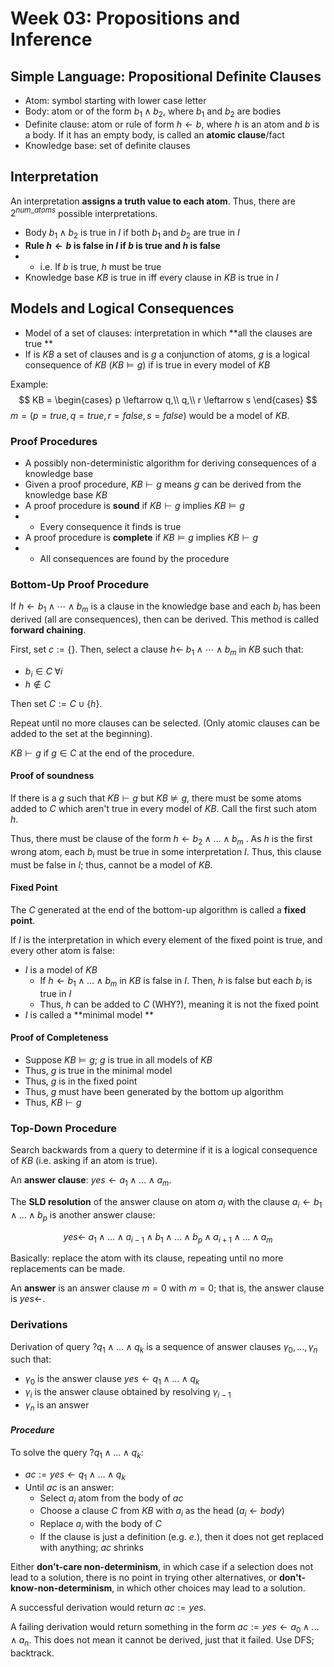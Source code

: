 # Week 03: Propositions and Inference

## Simple Language: Propositional Definite Clauses

- Atom: symbol starting with lower case letter
- Body: atom or of the form $b_1 \land b_2$, where $b_1$ and $b_2$ are bodies 
- Definite clause: atom or rule of form $h \leftarrow b$, where $h$ is an atom and $b$ is a body. If it has an empty body, is called an **atomic clause**/fact
- Knowledge base: set of definite clauses

## Interpretation

An interpretation **assigns a truth value to each atom**. Thus, there are $2^{num\_atoms}$ possible interpretations.

- Body $b_1 \land b_2$  is true in $I$ if both $b_1$ and $b_2$ are true in $I$
- **Rule $h \leftarrow b$ is false in $I$ if $b$ is true and $h$ is false**
- - i.e. If $b$ is true, $h$ must be true
- Knowledge base $KB$ is true in iff every clause in $KB$ is true in $I$

## Models and Logical Consequences 

- Model of a set of clauses: interpretation in which **all the clauses are true **
- If is $KB$ a set of clauses and is $g$ a conjunction of atoms, $g$ is a logical consequence of $KB$ ($KB \models g$) if is true in every model of $KB$

Example:
$$
KB = \begin{cases}
p \leftarrow q,\\
q,\\
r \leftarrow s
\end{cases}
$$
$m = (p = true, q = true, r = false, s = false)$ would be a model of $KB$.


### Proof Procedures

- A possibly non-deterministic algorithm for deriving consequences of a knowledge base
- Given a proof procedure, $KB \vdash g$ means $g$ can be derived from the knowledge base $KB$
- A proof procedure is **sound** if  $KB \vdash g$ implies  $KB \models g$
- - Every consequence it finds is true
- A proof procedure is **complete** if  $KB \models g$ implies  $KB \vdash g$
- - All consequences are found by the procedure

### Bottom-Up Proof Procedure

If $h \leftarrow b_1 \land \cdots \land b_m$ is a clause in the knowledge base and each $b_i$ has been derived (all are consequences), then can be derived. This method is called **forward chaining**.

First, set $c:=\{\}$. Then, select a clause $h \leftarrow \; b_1 \land \cdots \land b_m$ in $KB$ such that:

- $b_i \in C \;\forall i$
- $h \notin C$

Then set $C := C \cup \{h\}$.

Repeat until no more clauses can be selected. (Only atomic clauses can be added to the set at the beginning).

$KB \vdash g$ if $g \in C$ at the end of the procedure.

#### Proof of soundness

If there is a $g$ such that $KB \vdash g$ but $KB \nvDash g$, there must be some atoms added to $C$ which aren't true in every model of $KB$. Call the first such atom  $h$.

Thus, there must be clause of the form $h \leftarrow b_2 \land \dots \land b_m$ . As $h$ is the first wrong atom, each $b_i$ must be true in some interpretation $I$. Thus, this clause must be false in $I$; thus, cannot be a model of $KB$.

#### Fixed Point

The $C$ generated at the end of the bottom-up algorithm is called a **fixed point**.

If $I$ is the interpretation in which every element of the fixed point is true, and every other atom is false:

- $I$ is a model of  $KB$
  - If $h \leftarrow b_1 \land \dots \land b_m$ in $KB$ is false in $I$. Then, $h$ is false but each $b_i$ is true in $I$
   - Thus, $h$ can be added to $C$ (WHY?), meaning it is not the fixed point
- $I$ is called a **minimal model **

#### Proof of Completeness

- Suppose $KB \models g$; $g$ is true in all models of $KB$
- Thus, $g$ is true in the minimal model 
- Thus, $g$ is in the fixed point
- Thus, $g$ must have been generated by the bottom up algorithm
- Thus, $KB \vdash g$

### Top-Down Procedure

Search backwards from a query to determine if it is a logical consequence of $KB$ (i.e. asking if an atom is true).

An **answer clause**: $yes \leftarrow a_1 \land \dots \land a_m$.

The **SLD resolution** of the answer clause on atom $a_i$ with the clause $a_i \leftarrow b_1 \land \dots \land b_p$ is another answer clause:

$$
yes \leftarrow \; a_1 \land \dots \land a_{i-1} \land b_1 \land \dots \land b_p \land a_{i+1} \land \dots \land a_m
$$

Basically: replace the atom with its clause, repeating until no more replacements can be made.

An **answer** is an answer clause $m=0$ with $m=0$; that is, the answer clause is $yes \leftarrow$.

### Derivations

Derivation of query $? q_1 \land \dots \land q_k$ is a sequence of answer clauses $\gamma_0, \dots, \gamma_n$ such that:

- $\gamma_0$ is the answer clause $yes \leftarrow q_1 \land \dots \land q_k$
- $\gamma_i$ is the answer clause obtained by resolving $\gamma_{i-1}$
- $\gamma_n$ is an answer

#### *Procedure*

To solve the query $? q_1 \land \dots \land q_k$:

-  $ac := yes \leftarrow q_1 \land \dots \land q_k$
-  Until $ac$ is an answer: 
   - Select $a_i$ atom from the body of $ac$
    - Choose a clause $C$ from $KB$ with $a_i$ as the head ($a_i \leftarrow body$) 
    - Replace $a_i$ with the body of $C$
   - If the clause is just a definition (e.g. $e.$), then it does not get replaced with anything; $ac$ shrinks

Either **don't-care non-determinism**, in which case if a selection does not lead to a solution, there is no point in trying other alternatives, or **don't-know-non-determinism**, in which other choices may lead to a solution.

A successful derivation would return  $ac := yes$.

A failing derivation would return something in the form $ac := yes \leftarrow a_0 \land \dots \land a_n$. This does not mean it cannot be derived, just that it failed. Use DFS; backtrack.

